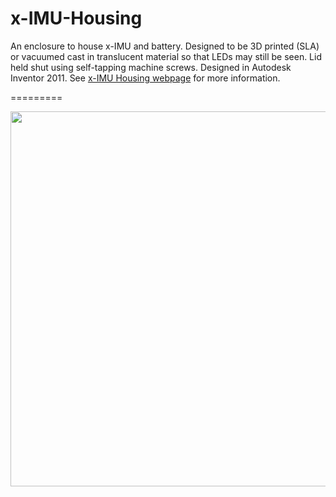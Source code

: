 x-IMU-Housing
=============

An enclosure to house x-IMU and battery.  Designed to be 3D printed (SLA) or vacuumed cast in translucent material so that LEDs may still be seen.  Lid held shut using self-tapping machine screws.  Designed in Autodesk Inventor 2011. See [x-IMU Housing webpage](http://www.x-io.co.uk/x-imu-housing/) for more information.

=========

<img src="https://raw.github.com/xioTechnologies/x-IMU-Housing/master/x-IMU%20Housing.png" style="width: 600px;"/>
